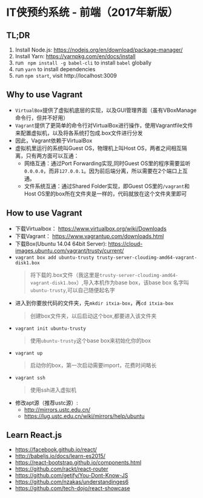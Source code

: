 # IT侠预约系统 - 前端（2017年新版）

## TL;DR

1. Install Node.js: https://nodejs.org/en/download/package-manager/
2. Install Yarn: https://yarnpkg.com/en/docs/install
3. run `` npm install -g babel-cli`` to install ``babel`` globally
4. run ``yarn`` to install dependencies
5. run ``npm start``, visit http://localhost:3009

## Why to use Vagrant

* ``VirtualBox``提供了虚拟机底层的实现，以及GUI管理界面（虽有VBoxManage命令行，但并不好用）
* ``Vagrant``提供了更简单的命令行对VirtualBox进行操作，使用Vagrantfile文件来配置虚拟机，以及将各系统打包成.box文件进行分发
* 因此，Vagrant依赖于VirtualBox
* 虚拟机里运行的系统叫Guest OS，物理机上叫Host OS，两者之间相互隔离，只有两方面可以互通：
  * 网络互通：通过Port Forwarding实现,同时Guest OS里的程序需要监听``0.0.0.0``，而非``127.0.0.1``。因为前后端分离，所以需要在2个端口上互通。
  * 文件系统互通：通过Shared Folder实现，即Guest OS里的``/vagrant``和Host OS里的box所在文件夹是一样的，代码就放在这个文件夹里即可


## How to use Vagrant
* 下载Virtualbox： https://www.virtualbox.org/wiki/Downloads
* 下载Vagrant： https://www.vagrantup.com/downloads.html
* 下载Box(Ubuntu 14.04 64bit Server): https://cloud-images.ubuntu.com/vagrant/trusty/current/
* ``vagrant box add ubuntu-trusty trusty-server-cloudimg-amd64-vagrant-disk1.box``
   > 将下载的.box文件（我这里是``trusty-server-cloudimg-amd64-vagrant-disk1.box``）,导入本机作为base box，该base box 名字叫 ``ubuntu-trusty``,可以自己随便起名字
* 进入到你要放代码的文件夹，先``mkdir itxia-box``，再``cd itxia-box``
   > 创建box文件夹，以后启动这个box,都要进入该文件夹
* ``vagrant init ubuntu-trusty``
   > 使用``ubuntu-trusty``这个base box来初始化你的box
* ``vagrant up``
   > 启动你的box，第一次启动需要import，花费时间略长
* ``vagrant ssh``
   > 使用ssh进入虚拟机
* 修改apt源（推荐ustc源）:
  * http://mirrors.ustc.edu.cn/
  * https://lug.ustc.edu.cn/wiki/mirrors/help/ubuntu

## Learn React.js
* https://facebook.github.io/react/
* http://babeljs.io/docs/learn-es2015/
* https://react-bootstrap.github.io/components.html
* https://github.com/rackt/react-router
* https://github.com/getify/You-Dont-Know-JS
* https://github.com/nzakas/understandinges6
* https://github.com/tech-dojo/react-showcase
